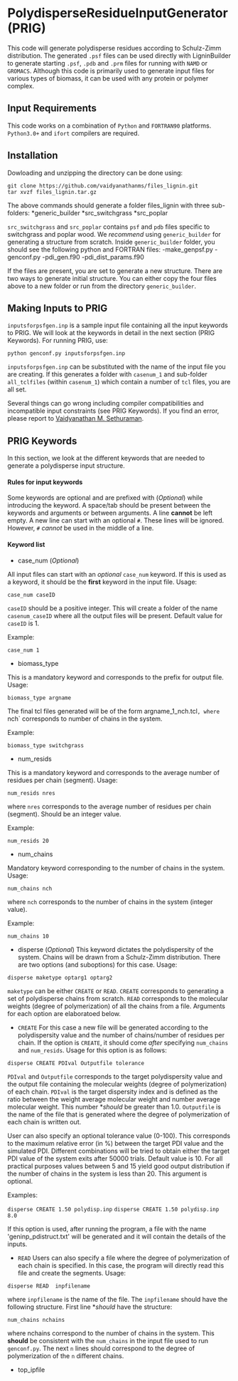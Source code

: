 # PolydisperseResidueInputGenerator (PRIG)

This code will generate polydisperse residues according to Schulz-Zimm
distribution. The generated `.psf` files can be used directly with
LigninBuilder to generate starting `.psf`, `.pdb` and `.prm` files for
running with `NAMD` or `GROMACS`. Although this code is primarily used
to generate input files for various types of biomass, it can be used
with any protein or polymer complex. 

## Input Requirements

This code works on a combination of `Python` and `FORTRAN90`
platforms. `Python3.0+` and `ifort` compilers are required.

## Installation

Dowloading and unzipping the directory can be done using:
```
git clone https://github.com/vaidyanathanms/files_lignin.git
tar xvzf files_lignin.tar.gz
```

The above commands should generate a folder files_lignin with three
sub-folders:
*generic_builder
*src_switchgrass
*src_poplar

`src_switchgrass` and `src_poplar` contains `psf` and `pdb` files
specific to switchgrass and poplar wood. We *recommend* using
`generic_builder` for generating a structure from scratch. Inside
`generic_builder` folder, you should see the following python and
FORTRAN files:
-make_genpsf.py
-genconf.py
-pdi_gen.f90
-pdi_dist_params.f90

If the files are present, you are set to generate a new structure.
There are two ways to generate initial structure. You can either copy
the four files above to a new folder or run from the directory
`generic_builder`. 

## Making Inputs to PRIG

`inputsforpsfgen.inp` is a sample input file containing all the input
keywords to PRIG. We will look at the keywords in detail in the next
section (PRIG Keywords). For running PRIG, use:

```python genconf.py inputsforpsfgen.inp```

`inputsforpsfgen.inp` can be substituted with the name of the input
file you are creating. If this generates a folder with `casenum_1` and
sub-folder `all_tclfiles` (within `casenum_1`) which contain a number
of `tcl` files, you are all set. 

Several things can go wrong including compiler compatibilities and
incompatible input constraints (see PRIG Keywords). If you find an
error, please report to [Vaidyanathan M. Sethuraman](v0e@ornl.gov).

## PRIG Keywords

In this section, we look at the different keywords that are needed to
generate a polydisperse input structure. 

#### Rules for input keywords
Some keywords are optional and are prefixed with (*Optional*) while
introducing the keyword. A space/tab should be present between the
keywords and arguments or between arguments. A line **cannot** be left
empty. A new line can start with an optional `#`. These lines will be
ignored. However, `#` *cannot* be used in the middle of a line.

#### Keyword list

* case_num (*Optional*)

All input files can start with an *optional* `case_num` keyword. If
this is used as a keyword, it should be the **first** keyword in the
input file. Usage:

```case_num caseID```

`caseID` should be a positive integer. This will create a folder of the
name `casenum_caseID` where all the output files will be
present. Default value for `caseID` is 1.


Example:

```case_num 1```


* biomass_type

This is a mandatory keyword and corresponds to the prefix for output
file. Usage: 

```biomass_type argname```

The final tcl files generated will be of the form argname_1_nch.tcl`,
where `nch` corresponds to number of chains in the system.


Example:

```biomass_type switchgrass```


* num_resids

This is a mandatory keyword and corresponds to the average number of
residues per chain (segment). Usage:

```num_resids nres```

where `nres` corresponds to the average number of residues per chain
(segment). Should be an integer value.


Example:

```num_resids 20```


* num_chains

Mandatory keyword corresponding to the number of chains in the
system. Usage:

```num_chains nch```

where `nch` corresponds to the number of chains in the system (integer
value). 

Example:

```num_chains 10```

* disperse (*Optional*)
This keyword dictates the polydispersity of the system. Chains will be
drawn from a Schulz-Zimm distribution. There are two options (and
suboptions) for this case. Usage:

```disperse maketype optarg1 optarg2```

`maketype` can be either `CREATE` or `READ`. `CREATE` corresponds to
generating a set of polydisperse chains from scratch. `READ`
corresponds to the molecular weights (degree of polymerization) of all
the chains from a file. Arguments for each option are elaboratoed
below.

   * `CREATE` 
   For this case a new file will be generated according to the
   polydispersity value and the number of chains/number of residues
   per chain. If the option is `CREATE`, it should come *after*
   specifying `num_chains` and `num_resids`. Usage for this option is
   as follows:

  ```disperse CREATE PDIval Outputfile tolerance```

  `PDIval` and `Outputfile` corresponds to the target polydispersity
  value and the output file containing the molecular weights (degree
  of polymerization) of each chain. `PDIval` is the target dispersity
  index and is defined as the ratio between the weight average
  molecular weight and number average molecular weight. This number
  **should* be greater than 1.0. `Outputfile` is the name of the file
  that is generated where the degree of polymerization of each chain
  is written out.

  User can also specify an optional tolerance value (0-100). This
  corresponds to the maximum relative error (in %) between the target
  PDI  value and the simulated PDI. Different combinations will be
  tried to obtain either the target PDI value of the system exits
  after 50000 trials. Default value is 10. For all practical purposes
  values between 5 and 15 yield good output distribution if the number
  of chains in the system is less than 20. This argument is optional.
  
  Examples:

  ```disperse CREATE 1.50 polydisp.inp```
  ```disperse CREATE 1.50 polydisp.inp 8.0```

  If this option is used, after running the program, a file with the
  name 'geninp_pdistruct.txt' will be generated and it will contain
  the details of the inputs.

  * `READ`
  Users can also specify a file where the degree of polymerization of
  each chain is specified. In this case, the program will directly
  read this file and create the segments. Usage:

  ```disperse READ  inpfilename```

  where `inpfilename` is the name of the file. The `inpfilename`
  should have the following structure. First line **should* have the
  structure: 

  ```num_chains nchains```

  where nchains correspond to the number of chains in the system. This
  **should** be consistent with the `num_chains` in the input file
  used to run `genconf.py`. The next `n` lines should correspond to
  the degree of polymerization of the `n` different chains.

* top_ipfile






